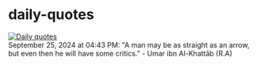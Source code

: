 # daily-quotes
[![Daily quotes](https://github.com/ceepu8/daily-quotes/actions/workflows/daily-quote.yml/badge.svg)](https://github.com/ceepu8/daily-quotes/actions/workflows/daily-quote.yml)<br/>
September 25, 2024 at 04:43 PM: "A man may be as straight as an arrow, but even then he will have some critics." - Umar ibn Al-Khattāb (R.A)
